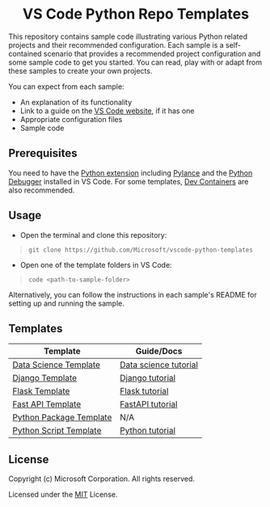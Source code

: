 <h1 align="center">
VS Code Python Repo Templates
</h1>

This repository contains sample code illustrating various Python related projects and their recommended configuration. Each sample is a self-contained scenario that provides a recommended project configuration and some sample code to get you started. You can read, play with or adapt from these samples to create your own projects.

You can expect from each sample:
- An explanation of its functionality
- Link to a guide on the [VS Code website](https://code.visualstudio.com/docs), if it has one
- Appropriate configuration files
- Sample code

## Prerequisites

You need to have the [Python extension](https://marketplace.visualstudio.com/items?itemName=ms-python.python) including [Pylance](https://marketplace.visualstudio.com/items?itemName=ms-python.vscode-pylance) and the [Python Debugger](https://marketplace.visualstudio.com/items?itemName=ms-python.debugpy) installed in VS Code. For some templates, [Dev Containers](https://marketplace.visualstudio.com/items?itemName=ms-vscode-remote.remote-containers) are also recommended. 

## Usage

- Open the terminal and clone this repository:
> `git clone https://github.com/Microsoft/vscode-python-templates`
- Open one of the template folders in VS Code: 
> `code <path-to-sample-folder>`

Alternatively, you can follow the instructions in each sample's README for setting up and running the sample.

## Templates

<!-- SAMPLES_BEGIN -->
| Template | Guide/Docs |
| ------ | ----- | 
| [Data Science Template](https://github.com/microsoft/vscode-python-templates/tree/main/data-science-template) | [Data science tutorial](https://code.visualstudio.com/docs/datascience/data-science-tutorial) | 
| [Django Template](https://github.com/microsoft/vscode-python-templates/tree/main/django-template) | [Django tutorial](https://code.visualstudio.com/docs/python/tutorial-django) | 
| [Flask Template](https://github.com/microsoft/vscode-python-templates/tree/main/flask-template) | [Flask tutorial](https://code.visualstudio.com/docs/python/tutorial-flask) | 
| [Fast API Template](https://github.com/microsoft/vscode-python-templates/tree/main/fastapi-template) | [FastAPI tutorial](https://code.visualstudio.com/docs/python/tutorial-fastapi)  |
| [Python Package Template](https://github.com/microsoft/vscode-python-templates/tree/main/package-template) | N/A |
| [Python Script Template](https://github.com/microsoft/vscode-python-templates/tree/main/script-template) | [Python tutorial](https://code.visualstudio.com/docs/python/python-tutorial) |
<!-- SAMPLES_END -->

## License

Copyright (c) Microsoft Corporation. All rights reserved.

Licensed under the [MIT](https://github.com/microsoft/vscode-python-templates/blob/main/LICENSE) License.
